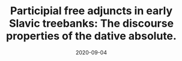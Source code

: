 ---
title: "Participial free adjuncts in early Slavic treebanks: The discourse properties of the dative absolute."
collection: talks
type: "Conference talk"
permalink: /talks/2020-09-04-sls
venue: "Slavic Linguistics Society (SLS) Conference"
date: 2020-09-04
location: "Bloomington, IN, USA (held virtually)"
---